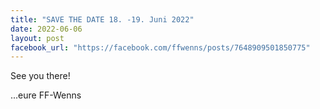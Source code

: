```yaml
---
title: "SAVE THE DATE 18. -19. Juni 2022"
date: 2022-06-06
layout: post
facebook_url: "https://facebook.com/ffwenns/posts/7648909501850775"
---
```


See you there! 

...eure FF-Wenns